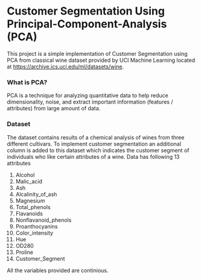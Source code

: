 # Customer Segmentation Using Principal-Component-Analysis (PCA)
This project is a simple implementation of Customer Segmentation using PCA from classical wine dataset provided by UCI Machine Learning located at https://archive.ics.uci.edu/ml/datasets/wine. 

###  What is PCA?
PCA is a technique for analyzing quantitative data  to help  reduce dimensionality, noise, and extract important information (features / attributes) from large amount of data.

### Dataset
The dataset contains results of a chemical analysis of wines from three different cultivars. To implement customer segmentation an additional column is added to this dataset which indicates the customer segment of individuals who like certain attributes of a wine. 
Data has following 13 attributes
1. Alcohol
2. Malic_acid
3. Ash
4. Alcalinity_of_ash
5. Magnesium
6. Total_phenols
7. Flavanoids
8. Nonflavanoid_phenols
9. Proanthocyanins
20. Color_intensity
11. Hue
12. OD280
13. Proline
14. Customer_Segment

All the variables provided are continious.
